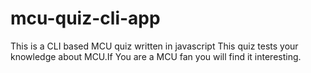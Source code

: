 # mcu-quiz-cli-app
 This is a CLI based MCU quiz written in javascript
 This quiz tests your knowledge about MCU.If You are a MCU fan you will find it interesting.